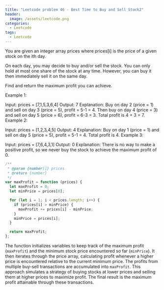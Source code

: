 ```yaml
---
title: "Leetcode problem 46 - Best Time to Buy and Sell Stock2"
header:
  image: /assets/leetcode.png
categories:
  - Leetcode
tags:
  - Leetcode
---
```


You are given an integer array prices where prices[i] is the price of a given stock on the ith day.

On each day, you may decide to buy and/or sell the stock. You can only hold at most one share of the stock at any time. However, you can buy it then immediately sell it on the same day.

Find and return the maximum profit you can achieve.

Example 1:

Input: prices = [7,1,5,3,6,4]
Output: 7
Explanation: Buy on day 2 (price = 1) and sell on day 3 (price = 5), profit = 5-1 = 4.
Then buy on day 4 (price = 3) and sell on day 5 (price = 6), profit = 6-3 = 3.
Total profit is 4 + 3 = 7.
Example 2:

Input: prices = [1,2,3,4,5]
Output: 4
Explanation: Buy on day 1 (price = 1) and sell on day 5 (price = 5), profit = 5-1 = 4.
Total profit is 4.
Example 3:

Input: prices = [7,6,4,3,1]
Output: 0
Explanation: There is no way to make a positive profit, so we never buy the stock to achieve the maximum profit of 0.

```js
/**
 * @param {number[]} prices
 * @return {number}
 */
var maxProfit = function (prices) {
  let maxProfit = 0;
  let minPrice = prices[0];

  for (let i = 1; i < prices.length; i++) {
    if (prices[i] > minPrice) {
      maxProfit += prices[i] - minPrice;
    }
    minPrice = prices[i];
  }

  return maxProfit;
};
```

The function initializes variables to keep track of the maximum profit (`maxProfit`) and the minimum stock price encountered so far (`minPrice`). It then iterates through the price array, calculating profit whenever a higher price is encountered relative to the current minimum price. The profits from multiple buy-sell transactions are accumulated into `maxProfit`. This approach simulates a strategy of buying stocks at lower prices and selling them at higher prices to maximize profit. The final result is the maximum profit attainable through these transactions.
